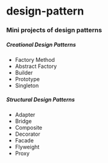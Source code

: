 # design-pattern
<h3>Mini projects of design patterns</h3>

<h5>Creational Design Patterns</h5>
<ul>
  <li>Factory Method</li>
  <li>Abstract Factory</li>
  <li>Builder</li>
  <li>Prototype</li>
  <li>Singleton</li>
</ul>
<h5>Structural Design Patterns</h5>
<ul>
  <li>Adapter</li>
  <li>Bridge</li>
  <li>Composite</li>
  <li>Decorator</li>
  <li>Facade</li>
  <li>Flyweight</li>
  <li>Proxy</li>
</ul>
